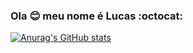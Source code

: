 ### Ola :blush: meu nome é Lucas :octocat:



[![Anurag's GitHub stats](https://github-readme-stats.vercel.app/api?username=fogo5000&show_icons=true&theme=dark&title_color=#ED1928&text_color=ED1928)](https://github.com/anuraghazra/github-readme-stats)
<!--
